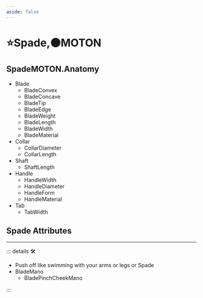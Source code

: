 ```yaml
---
aside: false
---
```

# ⭐<labor>Spade</labor>,🟠<motor>MOTON</motor>

## SpadeMOTON.Anatomy

- Blade
    - BladeConvex
    - BladeConcave
    - BladeTip
    - BladeEdge
    - BladeWeight
    - BladeLength
    - BladeWidth
    - BladeMaterial
- Collar
    - CollarDiameter
    - CollarLength
- Shaft
    - ShaftLength
- Handle
    - HandleWidth
    - HandleDiameter
    - HandleForm
    - HandleMaterial
- Tab
    - TabWidth

## Spade Attributes

---

<!-- =================================================== -->
<!-- =================================================== -->
<!-- =================================================== -->
<!-- =================================================== -->
<!-- =================================================== -->
::: details 🛠

- Push off like swimming with your arms or legs or Spade
- BladeMano
    - BladePinchCheekMano

:::
